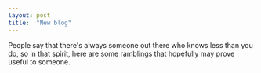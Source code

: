 ```yaml
---
layout: post
title:  "New blog"
---
```

People say that there's always someone out there who knows less than you do, so in that spirit, here are some ramblings that hopefully may prove useful to someone.

